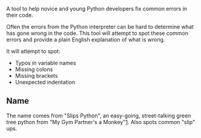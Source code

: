 A tool to help novice and young Python developers fix common errors in their code. 

Often the errors from the Python interpreter can be hard to determine what has gone wrong in the code. This tool will attempt to spot these common errors and provide a plain English explanation of what is wrong.

It will attempt to spot:

 - Typos in variable names
 - Missing colons
 - Missing brackets 
 - Unexpected indentation

Name
----

The name comes from "Slips Python", an easy-going, street-talking green tree python from "My Gym Partner's a Monkey"[1]. Also spots common "slip" ups.  

[1]: https://en.wikipedia.org/wiki/List_of_fictional_snakes#Animation 
